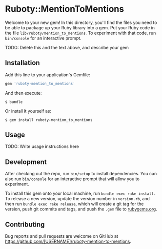 # Ruboty::MentionToMentions

Welcome to your new gem! In this directory, you'll find the files you need to be able to package up your Ruby library into a gem. Put your Ruby code in the file `lib/ruboty/mention_to_mentions`. To experiment with that code, run `bin/console` for an interactive prompt.

TODO: Delete this and the text above, and describe your gem

## Installation

Add this line to your application's Gemfile:

```ruby
gem 'ruboty-mention_to_mentions'
```

And then execute:

    $ bundle

Or install it yourself as:

    $ gem install ruboty-mention_to_mentions

## Usage

TODO: Write usage instructions here

## Development

After checking out the repo, run `bin/setup` to install dependencies. You can also run `bin/console` for an interactive prompt that will allow you to experiment.

To install this gem onto your local machine, run `bundle exec rake install`. To release a new version, update the version number in `version.rb`, and then run `bundle exec rake release`, which will create a git tag for the version, push git commits and tags, and push the `.gem` file to [rubygems.org](https://rubygems.org).

## Contributing

Bug reports and pull requests are welcome on GitHub at https://github.com/[USERNAME]/ruboty-mention-to-mentions.

